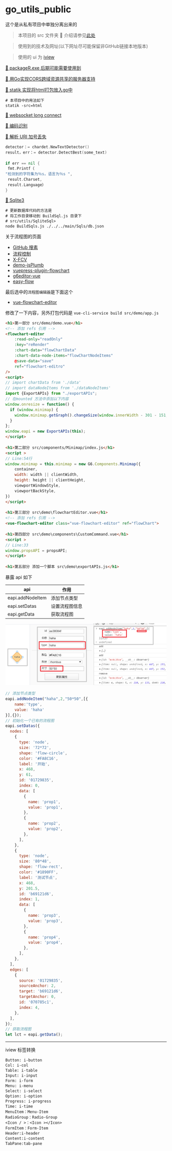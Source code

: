 # go_utils_public

这个是从私有项目中单独分离出来的

> 本项目的 src 文件夹 📂 介绍请参见[此处](./docs/src.md)

> 使用到的技术及网址(以下网址尽可能保留非GitHub链接本地版本)

> 使用的 ui 为 [iview](https://www.iviewui.com/components)

[🔗 packageR.exe 后期可能需要使用到](https://github.com/SunIBAS/data_collection/releases/tag/v1.0)

[🔗 用Go实现CORS跨域资源共享的服务器支持](http://semicircle.github.io/blog/2013/09/29/go-with-cors/)

[🔗 statik 实现将html打包放入go中](https://github.com/rakyll/statik)
```shell script
# 本项目中的用法如下
statik -src=html
```

[🔗 websocket long connect](https://github.com/qianlnk/longsocket)

[🔗 编码识别](https://github.com/saintfish/chardet)

[🔗 解析 URI 加号丢失](https://blog.csdn.net/Yvken_Zh/article/details/104861765)

```go
detector：= chardet.NewTextDetector()
result，err：= detector.DetectBest(some_text)

if err == nil {
 fmt.Printf（
"检测到的字符集为％s，语言为％s ",
 result.Charset,
 result.Language）
} 
```

[🔗 Sqlite3](https://github.com/mattn/go-sqlite3)

```shell script
# 更新数据库代码的方法是
# 将工作目录移动到 BuildSql.js 目录下
# src/utils/SqliteSql>
node BuildSqls.js ./../../main/Sqls/db.json
```

关于流程图的页面
- [GitHub 搜素](https://github.com/search?q=flowchart-vue&type=Repositories)
- [流程控制](https://github.com/caoyu48/vue-g6-editor)
- [X-FCV](https://github.com/OXOYO/X-Flowchart-Vue)
- [demo-jsPlumb](https://github.com/smile1828/demo-jsPlumb)
- [vuepress-plugin-flowchart](https://github.com/ulivz/vuepress-plugin-flowchart)
- [g6editor-vue](https://github.com/fanlinqiang/g6editor-vue)
- [easy-flow](https://gitee.com/xiaoka2017/easy-flow)

最后选中的```流程图编辑器```是下面这个
- [vue-flowchart-editor](https://github.com/jnoodle/vue-flowchart-editor)

修改了一下内容，另外打包代码是 ```vue-cli-service build src/demo/app.js```
```html
<h1>第一部分 src/demo/demo.vue</h1>
<!-- 添加 refs 引用 -->
<flowchart-editor
    :read-only="readOnly"
    :key="reRender"
    :chart-data="flowChartData"
    :chart-data-node-items="flowChartNodeItems"
    @save-data="save"
    ref="flowchart-editro"
/>
<script>
// import chartData from './data'
// import dataNodeItems from './dataNodeItems'
import {ExportAPIs} from "./exportAPIs";
// 在mounted 方法中添加以下内容
window.onresize = function() {
  if (window.minimap) {
    window.minimap.getGraph().changeSize(window.innerWidth - 301 - 151,window.innerHeight - 49);
  }
};
window.eapi = new ExportAPIs(this);
</script>

<h1>第二部分 src/components/Minimap/index.js</h1>
<script >
// Line:54行
window.minimap = this.minimap = new G6.Components.Minimap({
    container,
    width: width || clientWidth,
    height: height || clientHeight,
    viewportWindowStyle,
    viewportBackStyle,
})
</script>

<h1>第三部分 src\demo\flowchartEditor.vue</h1>
<!-- 添加 refs 引用 -->
<vue-flowchart-editor class="vue-flowchart-editor" ref="flowChart">

<h1>第四部分 src\demo\components\CustomCommand.vue</h1>
<script >
// Line:33
window.propsAPI = propsAPI;
</script>

<h1>第五部分 添加一个脚本 src\demo\exportAPIs.js</h1>
```

暴露 api 如下

|api|作用|
|----|----|
|eapi.addNodeItem|添加节点类型|
|eapi.setDatas|设置流程图信息|
|eapi.getData|获取流程图|

![](./docs/images/flowchart-1.jpg)

```javascript
// 添加节点类型
eapi.addNodeItem("haha",2,"50*50",[{
    name:'type',
    value: 'haha'
}],{});
// 初始化一个已有的流程图
eapi.setDatas({
  nodes: [
    {
      type: 'node',
      size: '72*72',
      shape: 'flow-circle',
      color: '#FA8C16',
      label: '开始',
      x: 468,
      y: 61,
      id: '01729835',
      index: 0,
      data: [
        {
          name: 'prop1',
          value: 'prop1',
        },
        {
          name: 'prop2',
          value: 'prop2',
        },
      ],
    },
    {
      type: 'node',
      size: '80*48',
      shape: 'flow-rect',
      color: '#1890FF',
      label: '测试节点',
      x: 468,
      y: 201.5,
      id: 'b69121d6',
      index: 1,
      data: [
        {
          name: 'prop3',
          value: 'prop3',
        },
        {
          name: 'prop4',
          value: 'prop4',
        },
      ],
    },
  ],
  edges: [
    {
      source: '01729835',
      sourceAnchor: 2,
      target: 'b69121d6',
      targetAnchor: 0,
      id: '070785c1',
      index: 4,
    },
  ],
});
// 获取流程图
let lct = eapi.getData();
```


----

iview 标签转换
```text
Button: i-button
Col: i-col
Table: i-table
Input: i-input
Form: i-form
Menu: i-menu
Select: i-select
Option: i-option
Progress: i-progress
Time: i-time
MenuItem：Menu-Item
RadioGroup：Radio-Group
<Icon / >：<Icon ></Icon>
FormItem：Form-Item
Header:i-header
Content:i-content
TabPane:tab-pane
```